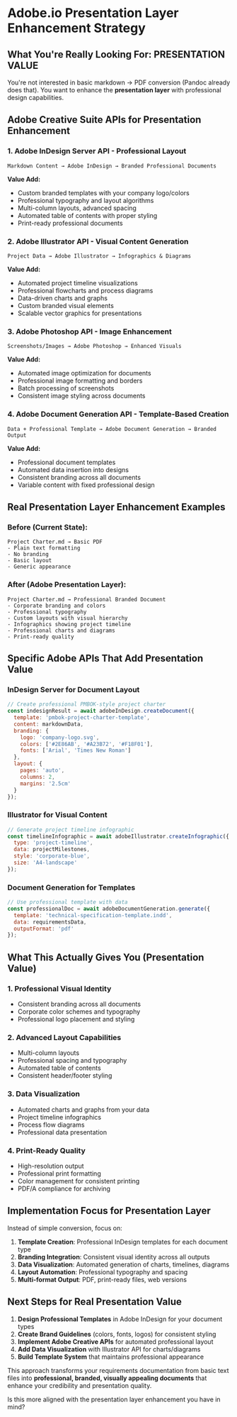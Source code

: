 # Adobe.io Presentation Layer Enhancement Strategy

## What You're Really Looking For: PRESENTATION VALUE

You're not interested in basic markdown → PDF conversion (Pandoc already does that).
You want to enhance the **presentation layer** with professional design capabilities.

## Adobe Creative Suite APIs for Presentation Enhancement

### 1. **Adobe InDesign Server API** - Professional Layout
```
Markdown Content → Adobe InDesign → Branded Professional Documents
```

**Value Add:**
- Custom branded templates with your company logo/colors
- Professional typography and layout algorithms
- Multi-column layouts, advanced spacing
- Automated table of contents with proper styling
- Print-ready professional documents

### 2. **Adobe Illustrator API** - Visual Content Generation
```
Project Data → Adobe Illustrator → Infographics & Diagrams
```

**Value Add:**
- Automated project timeline visualizations
- Professional flowcharts and process diagrams
- Data-driven charts and graphs
- Custom branded visual elements
- Scalable vector graphics for presentations

### 3. **Adobe Photoshop API** - Image Enhancement
```
Screenshots/Images → Adobe Photoshop → Enhanced Visuals
```

**Value Add:**
- Automated image optimization for documents
- Professional image formatting and borders
- Batch processing of screenshots
- Consistent image styling across documents

### 4. **Adobe Document Generation API** - Template-Based Creation
```
Data + Professional Template → Adobe Document Generation → Branded Output
```

**Value Add:**
- Professional document templates
- Automated data insertion into designs
- Consistent branding across all documents
- Variable content with fixed professional design

## Real Presentation Layer Enhancement Examples

### Before (Current State):
```
Project Charter.md → Basic PDF
- Plain text formatting
- No branding
- Basic layout
- Generic appearance
```

### After (Adobe Presentation Layer):
```
Project Charter.md → Professional Branded Document
- Corporate branding and colors
- Professional typography
- Custom layouts with visual hierarchy
- Infographics showing project timeline
- Professional charts and diagrams
- Print-ready quality
```

## Specific Adobe APIs That Add Presentation Value

### InDesign Server for Document Layout
```javascript
// Create professional PMBOK-style project charter
const indesignResult = await adobeInDesign.createDocument({
  template: 'pmbok-project-charter-template',
  content: markdownData,
  branding: {
    logo: 'company-logo.svg',
    colors: ['#2E86AB', '#A23B72', '#F18F01'],
    fonts: ['Arial', 'Times New Roman']
  },
  layout: {
    pages: 'auto',
    columns: 2,
    margins: '2.5cm'
  }
});
```

### Illustrator for Visual Content
```javascript
// Generate project timeline infographic
const timelineInfographic = await adobeIllustrator.createInfographic({
  type: 'project-timeline',
  data: projectMilestones,
  style: 'corporate-blue',
  size: 'A4-landscape'
});
```

### Document Generation for Templates
```javascript
// Use professional template with data
const professionalDoc = await adobeDocumentGeneration.generate({
  template: 'technical-specification-template.indd',
  data: requirementsData,
  outputFormat: 'pdf'
});
```

## What This Actually Gives You (Presentation Value)

### 1. **Professional Visual Identity**
- Consistent branding across all documents
- Corporate color schemes and typography
- Professional logo placement and styling

### 2. **Advanced Layout Capabilities**
- Multi-column layouts
- Professional spacing and typography
- Automated table of contents
- Consistent header/footer styling

### 3. **Data Visualization**
- Automated charts and graphs from your data
- Project timeline infographics
- Process flow diagrams
- Professional data presentation

### 4. **Print-Ready Quality**
- High-resolution output
- Professional print formatting
- Color management for consistent printing
- PDF/A compliance for archiving

## Implementation Focus for Presentation Layer

Instead of simple conversion, focus on:

1. **Template Creation**: Professional InDesign templates for each document type
2. **Branding Integration**: Consistent visual identity across all outputs
3. **Data Visualization**: Automated generation of charts, timelines, diagrams
4. **Layout Automation**: Professional typography and spacing
5. **Multi-format Output**: PDF, print-ready files, web versions

## Next Steps for Real Presentation Value

1. **Design Professional Templates** in Adobe InDesign for your document types
2. **Create Brand Guidelines** (colors, fonts, logos) for consistent styling
3. **Implement Adobe Creative APIs** for automated professional layout
4. **Add Data Visualization** with Illustrator API for charts/diagrams
5. **Build Template System** that maintains professional appearance

This approach transforms your requirements documentation from basic text files into **professional, branded, visually appealing documents** that enhance your credibility and presentation quality.

Is this more aligned with the presentation layer enhancement you have in mind?
